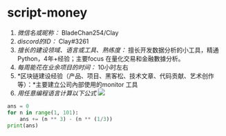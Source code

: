 # script-money

1. *微信名或昵称：* BladeChan254/Clay
2. *discord的ID：* Clay#3261
3. *擅长的建设领域、语言或工具、熟练度：* 擅长开发数据分析的小工具，精通Python，4年+经验；主要focus 在量化交易和金融數據分析。
4. *每周能花在业余项目的时间：* 10小时左右
5. *区块链建设经验（产品、项目、黑客松、技术文章、代码贡献、艺术创作等）：*主要建立公司內部使用的monitor 工具
6. *用任意编程语言计算以下公式*
![](https://latex.codecogs.com/svg.image?\sum_{n=1}^{100}\left&space;(n^{3}-\sqrt[3]{n}&space;\right&space;))

```Python
ans = 0
for n in range(1, 101):
	ans += (n ** 3) - (n ** (1/3))
print(ans)
```
